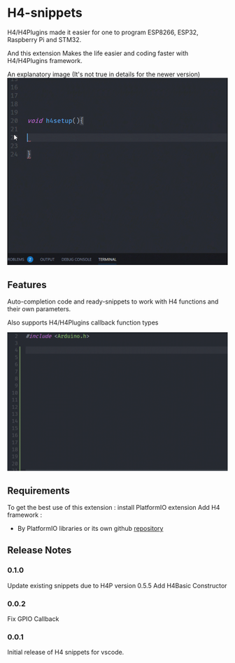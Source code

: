 # H4-snippets

H4/H4Plugins made it easier for one to program ESP8266, ESP32, Raspberry Pi and STM32.

And this extension Makes the life easier and coding faster with H4/H4Plugins framework.


An explanatory image (It's not true in details for the newer version)
![H4 Workflow](images/H4-Snippets.gif)

## Features

Auto-completion code and ready-snippets to work with H4 functions and their own parameters.

Also supports H4/H4Plugins callback function types

![H4P Basics Snippets](images/H4PBasics-Snippets.gif)

## Requirements

To get the best use of this extension :
install PlatformIO extension
Add H4 framework : 
- By PlatformIO libraries or its own github [repository](https://github.com/philbowles/H4)


## Release Notes

### 0.1.0
Update existing snippets due to H4P version 0.5.5
Add H4Basic Constructor

### 0.0.2
Fix GPIO Callback

### 0.0.1
Initial release of H4 snippets for vscode.

